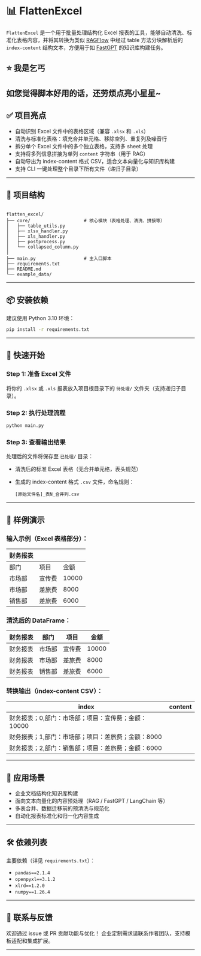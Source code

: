 
# 📊 FlattenExcel

`FlattenExcel` 是一个用于批量处理结构化 Excel 报表的工具，能够自动清洗、标准化表格内容，并将其转换为类似 [RAGFlow](https://github.com/infiniflow/ragflow) 中经过 table 方法分块解析后的 `index-content` 结构文本，方便用于如 [FastGPT](https://github.com/labring/FastGPT) 的知识库构建任务。

## ⭐ 我是乞丐
如您觉得脚本好用的话，还劳烦点亮小星星~
---

## ✅ 项目亮点

- 自动识别 Excel 文件中的表格区域（兼容 `.xlsx` 和 `.xls`）
- 清洗与标准化表格：填充合并单元格、移除空列、重复列及噪音行
- 拆分单个 Excel 文件中的多个独立表格，支持多 sheet 处理
- 支持将多列信息拼接为单列 `content` 字符串（用于 RAG）
- 自动导出为 index-content 格式 CSV，适合文本向量化与知识库构建
- 支持 CLI 一键处理整个目录下所有文件（递归子目录）

---

## 📁 项目结构

```

flatten_excel/
├── core/                    # 核心模块（表格处理、清洗、拼接等）
│   ├── table_utils.py
│   ├── xlsx_handler.py
│   ├── xls_handler.py
│   ├── postprocess.py
│   └── collapsed_column.py
│
├── main.py                  # 主入口脚本
├── requirements.txt
├── README.md
└── example_data/     

````

---

## 📦 安装依赖

建议使用 Python 3.10 环境：

```bash
pip install -r requirements.txt
````

---

## 🚀 快速开始

### Step 1: 准备 Excel 文件

将你的 `.xlsx` 或 `.xls` 报表放入项目根目录下的 `待处理/` 文件夹（支持递归子目录）。

### Step 2: 执行处理流程

```bash
python main.py
```

### Step 3: 查看输出结果

处理后的文件将保存至 `已处理/` 目录：

* 清洗后的标准 Excel 表格（无合并单元格，表头规范）
* 生成的 index-content 格式 `.csv` 文件，命名规则：

  ```
  [原始文件名]_表N_合并列.csv
  ```

---

## 🧪 样例演示

### 输入示例（Excel 表格部分）：

| 财务报表 |     |       |
| ---- | --- | ----- |
| 部门   | 项目  | 金额    |
| 市场部  | 宣传费 | 10000 |
| 市场部  | 差旅费 | 8000  |
| 销售部  | 差旅费 | 6000  |

### 清洗后的 DataFrame：

| 财务报表 | 部门  | 项目  | 金额    |
| --- | --- | --- | ----- |
| 财务报表 | 市场部 | 宣传费 | 10000 |
| 财务报表 | 市场部 | 差旅费 | 8000  |
| 财务报表 | 销售部 | 差旅费 | 6000  |

### 转换输出（index-content CSV）：

| index | content | 
| --- | --- |
| 财务报表；0,部门：市场部；项目：宣传费；金额：10000 |  | 
| 财务报表；1,部门：市场部；项目：差旅费；金额：8000 |  | 
| 财务报表；2,部门：销售部；项目：差旅费；金额：6000 |  | 

---

## 🧠 应用场景

* 企业文档结构化知识库构建
* 面向文本向量化的内容预处理（RAG / FastGPT / LangChain 等）
* 多表合并、数据迁移前的预清洗与规范化
* 自动化报表标准化和归一化内容生成

---

## 🛠 依赖列表

主要依赖（详见 `requirements.txt`）：

* `pandas==2.1.4`
* `openpyxl==3.1.2`
* `xlrd==1.2.0`
* `numpy==1.26.4`

---

## 📮 联系与反馈

欢迎通过 issue 或 PR 贡献功能与优化！
企业定制需求请联系作者团队，支持模板适配和集成扩展。

---
